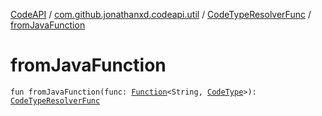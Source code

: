 [CodeAPI](../../index.md) / [com.github.jonathanxd.codeapi.util](../index.md) / [CodeTypeResolverFunc](index.md) / [fromJavaFunction](.)

# fromJavaFunction

`fun fromJavaFunction(func: `[`Function`](http://docs.oracle.com/javase/6/docs/api/java/util/function/Function.html)`<String, `[`CodeType`](../../com.github.jonathanxd.codeapi.type/-code-type/index.md)`>): `[`CodeTypeResolverFunc`](index.md)
